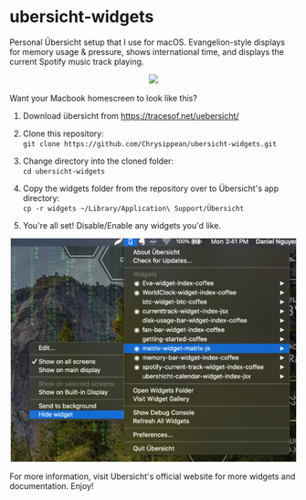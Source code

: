 # ubersicht-widgets
Personal Übersicht setup that I use for macOS. Evangelion-style displays for memory usage &amp; pressure, shows international time, and displays the current Spotify music track playing.

<div align="center">
  <img src="https://raw.githubusercontent.com/Chrysippean/ubersicht-widgets/master/screen.png" width="500" />
</div>

Want your Macbook homescreen to look like this?

1. Download übersicht from https://tracesof.net/uebersicht/

2. Clone this repository:<br />
`git clone https://github.com/Chrysippean/ubersicht-widgets.git`

3. Change directory into the cloned folder:<br />
`cd ubersicht-widgets`

4. Copy the widgets folder from the repository over to Übersicht's app directory:<br />
`cp -r widgets ~/Library/Application\ Support/Übersicht`

5. You're all set! Disable/Enable any widgets you'd like.<br />
<div align="center">
  <img src="https://raw.githubusercontent.com/Chrysippean/ubersicht-widgets/master/disable.png" width="500" />
</div>

For more information, visit Ubersicht's official website for more widgets and documentation. Enjoy!
